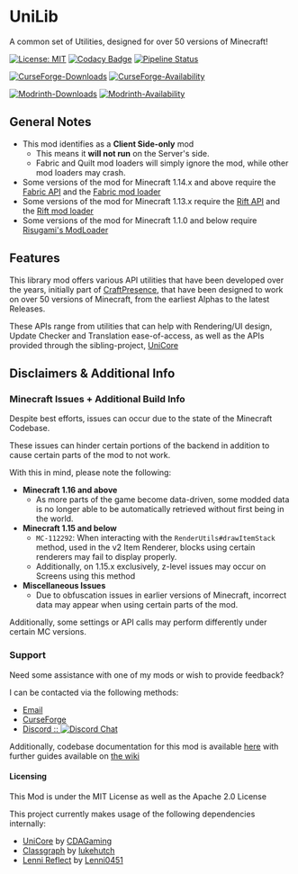# UniLib

A common set of Utilities, designed for over 50 versions of Minecraft!

[![License: MIT](https://img.shields.io/badge/License-MIT-yellow.svg)](https://opensource.org/licenses/MIT)
[![Codacy Badge](https://app.codacy.com/project/badge/Grade/5930b7c5fe5c4477ac53500d06705e06)](https://app.codacy.com/gl/CDAGaming/UniLib/dashboard?utm_source=gl&utm_medium=referral&utm_content=&utm_campaign=Badge_grade)
[![Pipeline Status](https://github.com/CDAGaming/UniLib-Mirror/actions/workflows/build.yml/badge.svg?branch=main)](https://gitlab.com/CDAGaming/UniLib/commits/master)

[![CurseForge-Downloads](https://cf.way2muchnoise.eu/full_unilib_downloads.svg)](https://www.curseforge.com/minecraft/mc-mods/unilib)
[![CurseForge-Availability](https://cf.way2muchnoise.eu/versions/unilib.svg)](https://www.curseforge.com/minecraft/mc-mods/unilib)

[![Modrinth-Downloads](https://img.shields.io/modrinth/dt/nT86WUER)](https://modrinth.com/mod/unilib)
[![Modrinth-Availability](https://img.shields.io/modrinth/game-versions/nT86WUER)](https://modrinth.com/mod/unilib)

## General Notes

* This mod identifies as a **Client Side-only** mod
    * This means it **will not run** on the Server's side.
    * Fabric and Quilt mod loaders will simply ignore the
      mod, while other mod loaders may crash.
* Some versions of the mod for Minecraft 1.14.x and above require
  the [Fabric API](https://www.curseforge.com/minecraft/mc-mods/fabric-api)
  and the [Fabric mod loader](https://fabricmc.net/use/installer)
* Some versions of the mod for Minecraft 1.13.x require
  the [Rift API](https://www.curseforge.com/minecraft/mc-mods/rift)
  and the [Rift mod loader](https://github.com/DimensionalDevelopment/Rift/releases)
* Some versions of the mod for Minecraft 1.1.0 and below
  require [Risugami's ModLoader](https://mcarchive.net/mods/modloader)

## Features

This library mod offers various API utilities that have been developed over the years,
initially part of [CraftPresence](https://gitlab.com/CDAGaming/CraftPresence),
that have been designed to work on over 50 versions of Minecraft, from the earliest Alphas to the latest Releases.

These APIs range from utilities that can help with Rendering/UI design, Update Checker and Translation ease-of-access,
as well as the APIs provided through the sibling-project, [UniCore](https://github.com/CDAGaming/UniCore)

## Disclaimers & Additional Info

### Minecraft Issues + Additional Build Info

Despite best efforts, issues can occur due to the state of the Minecraft Codebase.

These issues can hinder certain portions of the backend in addition to cause certain parts of the mod to not work.

With this in mind, please note the following:

* **Minecraft 1.16 and above**
    * As more parts of the game become data-driven, some modded data is no longer able to be automatically retrieved
      without first being in the world.
* **Minecraft 1.15 and below**
    * `MC-112292`: When interacting with the `RenderUtils#drawItemStack` method, used in the v2 Item Renderer, blocks
      using certain renderers may fail to display properly.
    * Additionally, on 1.15.x exclusively, z-level issues may occur on Screens using this method
* **Miscellaneous Issues**
    * Due to obfuscation issues in earlier versions of Minecraft, incorrect data may appear when using certain parts of
      the mod.

Additionally, some settings or API calls may perform differently under certain MC versions.

### Support

Need some assistance with one of my mods or wish to provide feedback?

I can be contacted via the following methods:

* [Email](mailto:cstack2011@yahoo.com)
* [CurseForge](https://www.curseforge.com/minecraft/mc-mods/unilib)
* [Discord :: ![Discord Chat](https://img.shields.io/discord/455206084907368457.svg)](https://discord.com/invite/BdKkbpP)

Additionally, codebase documentation for this mod is
available [here](https://cdagaming.gitlab.io/unilib-documentation/) with further guides available
on [the wiki](https://gitlab.com/CDAGaming/UniLib/-/wikis/Home)

#### Licensing

This Mod is under the MIT License as well as the Apache 2.0 License

This project currently makes usage of the following dependencies internally:

* [UniCore](https://github.com/CDAGaming/UniCore) by [CDAGaming](https://github.com/CDAGaming)
* [Classgraph](https://github.com/classgraph/classgraph) by [lukehutch](https://github.com/lukehutch)
* [Lenni Reflect](https://github.com/Lenni0451/Reflect) by [Lenni0451](https://github.com/Lenni0451)
